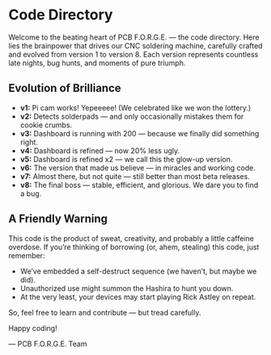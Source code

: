 # Code Directory

Welcome to the beating heart of PCB F.O.R.G.E. — the code directory. Here lies the brainpower that drives our CNC soldering machine, carefully crafted and evolved from version 1 to version 8. Each version represents countless late nights, bug hunts, and moments of pure triumph.

## Evolution of Brilliance
- **v1:** Pi cam works! Yepeeeee! (We celebrated like we won the lottery.)
- **v2:** Detects solderpads — and only occasionally mistakes them for cookie crumbs.
- **v3:** Dashboard is running with 200 — because we finally did something right.
- **v4:** Dashboard is refined — now 20% less ugly.
- **v5:** Dashboard is refined x2 — we call this the glow-up version.
- **v6:** The version that made us believe — in miracles and working code.
- **v7:** Almost there, but not quite — still better than most beta releases.
- **v8:** The final boss — stable, efficient, and glorious. We dare you to find a bug.

## A Friendly Warning
This code is the product of sweat, creativity, and probably a little caffeine overdose. If you’re thinking of borrowing (or, ahem, stealing) this code, just remember:

- We’ve embedded a self-destruct sequence (we haven’t, but maybe we did). 
- Unauthorized use might summon the Hashira to hunt you down.
- At the very least, your devices may start playing Rick Astley on repeat.

So, feel free to learn and contribute — but tread carefully.

Happy coding!

— PCB F.O.R.G.E. Team

